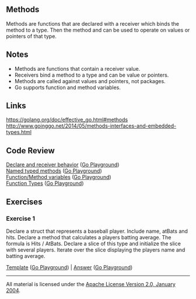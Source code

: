 ## Methods

Methods are functions that are declared with a receiver which binds the method to a type. Then the method and can be used to operate on values or pointers of that type.

## Notes

* Methods are functions that contain a receiver value.
* Receivers bind a method to a type and can be value or pointers.
* Methods are called against values and pointers, not packages.
* Go supports function and method variables.

## Links

https://golang.org/doc/effective_go.html#methods  
http://www.goinggo.net/2014/05/methods-interfaces-and-embedded-types.html

## Code Review

[Declare and receiver behavior](example1/example1.go) ([Go Playground](https://play.golang.org/p/nxAwTRWk4N))  
[Named typed methods](example2/example2.go) ([Go Playground](https://play.golang.org/p/9WeR1rShIa))  
[Function/Method variables](example3/example3.go) ([Go Playground](https://play.golang.org/p/Ewhk87BiWA))  
[Function Types](example4/example4.go) ([Go Playground](https://play.golang.org/p/EZQPrC9qsx))

## Exercises

### Exercise 1

Declare a struct that represents a baseball player. Include name, atBats and hits. Declare a method that calculates a players batting average. The formula is Hits / AtBats. Declare a slice of this type and initialize the slice with several players. Iterate over the slice displaying the players name and batting average.

[Template](exercises/template1/template1.go) ([Go Playground](https://play.golang.org/p/IG5uqVRTrc)) | 
[Answer](exercises/exercise1/exercise1.go) ([Go Playground](https://play.golang.org/p/adVfRrzmw2))
___
All material is licensed under the [Apache License Version 2.0, January 2004](http://www.apache.org/licenses/LICENSE-2.0).
